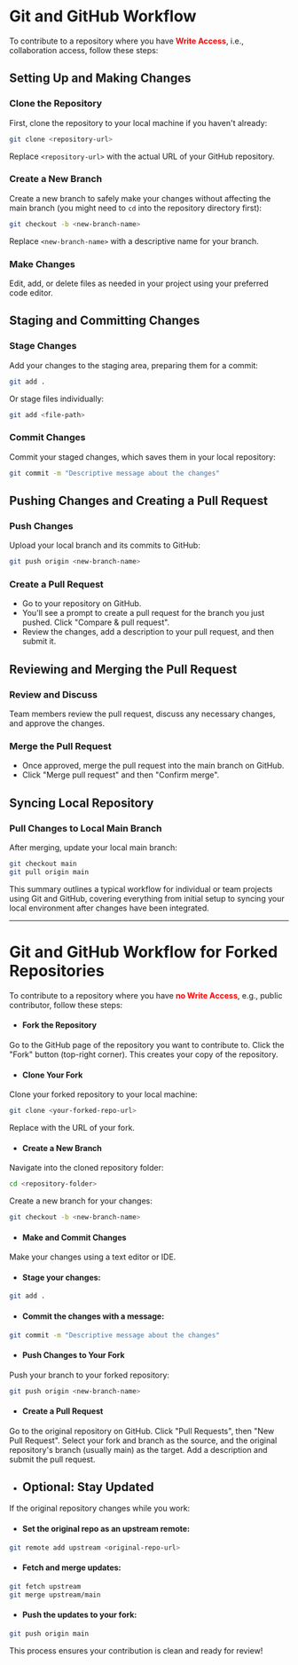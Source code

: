 # Git and GitHub Workflow

To contribute to a repository where you have <span style="color: red;"> **Write Access**</span>, i.e., collaboration access, follow these steps:


## Setting Up and Making Changes

### Clone the Repository
First, clone the repository to your local machine if you haven't already:
```bash
git clone <repository-url>
```

Replace `<repository-url>` with the actual URL of your GitHub repository.



### Create a New Branch
Create a new branch to safely make your changes without affecting the main branch (you might need to `cd` into the repository directory first):
```bash
git checkout -b <new-branch-name>
```
Replace `<new-branch-name>` with a descriptive name for your branch.

### Make Changes
Edit, add, or delete files as needed in your project using your preferred code editor.

## Staging and Committing Changes

### Stage Changes
Add your changes to the staging area, preparing them for a commit:

```bash
git add .
```

Or stage files individually:
```bash
git add <file-path>
```

### Commit Changes
Commit your staged changes, which saves them in your local repository:

```bash
git commit -m "Descriptive message about the changes"
```

## Pushing Changes and Creating a Pull Request

### Push Changes
Upload your local branch and its commits to GitHub:
```bash
git push origin <new-branch-name>
```


### Create a Pull Request
- Go to your repository on GitHub.
- You'll see a prompt to create a pull request for the branch you just pushed. Click "Compare & pull request".
- Review the changes, add a description to your pull request, and then submit it.

## Reviewing and Merging the Pull Request

### Review and Discuss
Team members review the pull request, discuss any necessary changes, and approve the changes.

### Merge the Pull Request
- Once approved, merge the pull request into the main branch on GitHub.
- Click "Merge pull request" and then "Confirm merge".

## Syncing Local Repository

### Pull Changes to Local Main Branch
After merging, update your local main branch:

```bash
git checkout main
git pull origin main
```

This summary outlines a typical workflow for individual or team projects using Git and GitHub, covering everything from initial setup to syncing your local environment after changes have been integrated.


---


# Git and GitHub Workflow for Forked Repositories

To contribute to a repository where you have <span style="color: red;"> **no Write Access**</span>, e.g., public contributor, follow these steps:

- #### Fork the Repository

Go to the GitHub page of the repository you want to contribute to.
Click the "Fork" button (top-right corner). This creates your copy of the repository.


- #### Clone Your Fork

Clone your forked repository to your local machine:
```bash
git clone <your-forked-repo-url>
```
Replace <your-forked-repo-url> with the URL of your fork.


- #### Create a New Branch

Navigate into the cloned repository folder:
```bash
cd <repository-folder>
```

Create a new branch for your changes:

```bash
git checkout -b <new-branch-name>
```

- #### Make and Commit Changes

Make your changes using a text editor or IDE.


- #### Stage your changes:
```bash
git add .
```

- #### Commit the changes with a message:

```bash
git commit -m "Descriptive message about the changes"
```

- #### Push Changes to Your Fork

Push your branch to your forked repository:
```bash
git push origin <new-branch-name>
```

- #### Create a Pull Request

Go to the original repository on GitHub.
Click "Pull Requests", then "New Pull Request".
Select your fork and branch as the source, and the original repository's branch (usually main) as the target.
Add a description and submit the pull request.

- ## Optional: Stay Updated

If the original repository changes while you work:

- #### Set the original repo as an upstream remote:

```bash
git remote add upstream <original-repo-url>
```

- #### Fetch and merge updates:

```bash
git fetch upstream
git merge upstream/main
```



- #### Push the updates to your fork:

```bash
git push origin main
```

This process ensures your contribution is clean and ready for review!
